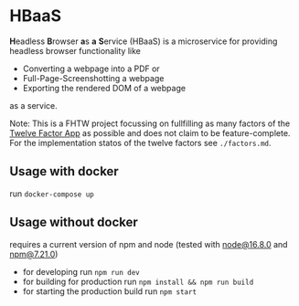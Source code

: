 # HBaaS
**H**eadless **B**rowser **a**s **a** **S**ervice (HBaaS) is a microservice for providing headless browser functionality like
- Converting a webpage into a PDF or
- Full-Page-Screenshotting a webpage
- Exporting the rendered DOM of a webpage

as a service.


Note: This is a FHTW project focussing on fullfilling as many factors of the [Twelve Factor App](https://12factor.net/) as possible and does not claim to be feature-complete. For the implementation statos of the twelve factors see `./factors.md`.


## Usage with docker
run `docker-compose up`


## Usage without docker
requires a current version of npm and node (tested with node@16.8.0 and npm@7.21.0)
- for developing run `npm run dev`
- for building for production run `npm install && npm run build`
- for starting the production build run `npm start`

